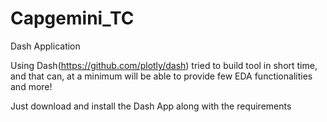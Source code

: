 # Capgemini_TC
Dash Application


Using Dash(https://github.com/plotly/dash) tried to build tool in short time, and that can, at a minimum will be able to provide few EDA functionalities and more!

Just download and install the Dash App along with the requirements
